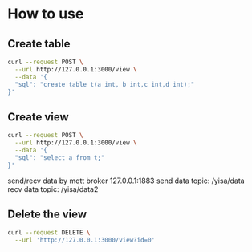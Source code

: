 # How to use

## Create table

```sh
curl --request POST \
  --url http://127.0.0.1:3000/view \
  --data '{
  "sql": "create table t(a int, b int,c int,d int);"
}'
```

## Create view

```sh
curl --request POST \
  --url http://127.0.0.1:3000/view \
  --data '{
  "sql": "select a from t;"
}'
```

send/recv data by mqtt broker 127.0.0.1:1883
send data topic: /yisa/data
recv data topic: /yisa/data2

## Delete the view

```sh
curl --request DELETE \
  --url 'http://127.0.0.1:3000/view?id=0'
```
